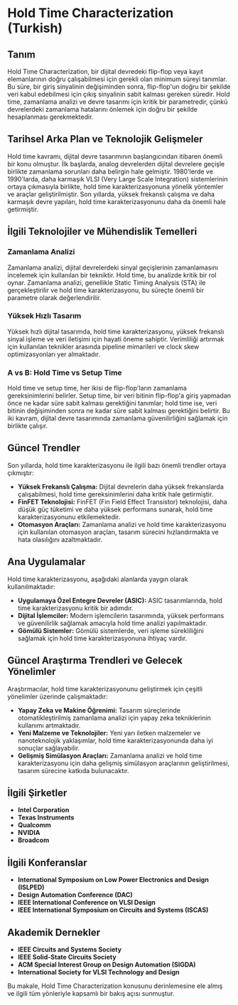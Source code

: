 # Hold Time Characterization (Turkish)

## Tanım
Hold Time Characterization, bir dijital devredeki flip-flop veya kayıt elemanlarının doğru çalışabilmesi için gerekli olan minimum süreyi tanımlar. Bu süre, bir giriş sinyalinin değişiminden sonra, flip-flop'un doğru bir şekilde veri kabul edebilmesi için çıkış sinyalinin sabit kalması gereken süredir. Hold time, zamanlama analizi ve devre tasarımı için kritik bir parametredir, çünkü devrelerdeki zamanlama hatalarını önlemek için doğru bir şekilde hesaplanması gerekmektedir.

## Tarihsel Arka Plan ve Teknolojik Gelişmeler
Hold time kavramı, dijital devre tasarımının başlangıcından itibaren önemli bir konu olmuştur. İlk başlarda, analog devrelerden dijital devrelere geçişle birlikte zamanlama sorunları daha belirgin hale gelmiştir. 1980'lerde ve 1990'larda, daha karmaşık VLSI (Very Large Scale Integration) sistemlerinin ortaya çıkmasıyla birlikte, hold time karakterizasyonuna yönelik yöntemler ve araçlar geliştirilmiştir. Son yıllarda, yüksek frekanslı çalışma ve daha karmaşık devre yapıları, hold time karakterizasyonunu daha da önemli hale getirmiştir.

## İlgili Teknolojiler ve Mühendislik Temelleri
### Zamanlama Analizi
Zamanlama analizi, dijital devrelerdeki sinyal geçişlerinin zamanlamasını incelemek için kullanılan bir tekniktir. Hold time, bu analizde kritik bir rol oynar. Zamanlama analizi, genellikle Static Timing Analysis (STA) ile gerçekleştirilir ve hold time karakterizasyonu, bu süreçte önemli bir parametre olarak değerlendirilir.

### Yüksek Hızlı Tasarım
Yüksek hızlı dijital tasarımda, hold time karakterizasyonu, yüksek frekanslı sinyal işleme ve veri iletişimi için hayati öneme sahiptir. Verimliliği artırmak için kullanılan teknikler arasında pipeline mimarileri ve clock skew optimizasyonları yer almaktadır.

### A vs B: Hold Time vs Setup Time
Hold time ve setup time, her ikisi de flip-flop'ların zamanlama gereksinimlerini belirler. Setup time, bir veri bitinin flip-flop'a giriş yapmadan önce ne kadar süre sabit kalması gerektiğini tanımlar; hold time ise, veri bitinin değişiminden sonra ne kadar süre sabit kalması gerektiğini belirtir. Bu iki kavram, dijital devre tasarımında zamanlama güvenilirliğini sağlamak için birlikte çalışır.

## Güncel Trendler
Son yıllarda, hold time karakterizasyonu ile ilgili bazı önemli trendler ortaya çıkmıştır:
- **Yüksek Frekanslı Çalışma:** Dijital devrelerin daha yüksek frekanslarda çalışabilmesi, hold time gereksinimlerini daha kritik hale getirmiştir.
- **FinFET Teknolojisi:** FinFET (Fin Field Effect Transistor) teknolojisi, daha düşük güç tüketimi ve daha yüksek performans sunarak, hold time karakterizasyonunu etkilemektedir.
- **Otomasyon Araçları:** Zamanlama analizi ve hold time karakterizasyonu için kullanılan otomasyon araçları, tasarım sürecini hızlandırmakta ve hata olasılığını azaltmaktadır.

## Ana Uygulamalar
Hold time karakterizasyonu, aşağıdaki alanlarda yaygın olarak kullanılmaktadır:
- **Uygulamaya Özel Entegre Devreler (ASIC):** ASIC tasarımlarında, hold time karakterizasyonu kritik bir adımdır.
- **Dijital İşlemciler:** Modern işlemcilerin tasarımında, yüksek performans ve güvenilirlik sağlamak amacıyla hold time analizi yapılmaktadır.
- **Gömülü Sistemler:** Gömülü sistemlerde, veri işleme sürekliliğini sağlamak için hold time karakterizasyonuna ihtiyaç vardır.

## Güncel Araştırma Trendleri ve Gelecek Yönelimler
Araştırmacılar, hold time karakterizasyonunu geliştirmek için çeşitli yönelimler üzerinde çalışmaktadır:
- **Yapay Zeka ve Makine Öğrenimi:** Tasarım süreçlerinde otomatikleştirilmiş zamanlama analizi için yapay zeka tekniklerinin kullanımı artmaktadır.
- **Yeni Malzeme ve Teknolojiler:** Yeni yarı iletken malzemeler ve nanoteknolojik yaklaşımlar, hold time karakterizasyonunda daha iyi sonuçlar sağlayabilir.
- **Gelişmiş Simülasyon Araçları:** Zamanlama analizi ve hold time karakterizasyonu için daha gelişmiş simülasyon araçlarının geliştirilmesi, tasarım sürecine katkıda bulunacaktır.

## İlgili Şirketler
- **Intel Corporation**
- **Texas Instruments**
- **Qualcomm**
- **NVIDIA**
- **Broadcom**

## İlgili Konferanslar
- **International Symposium on Low Power Electronics and Design (ISLPED)**
- **Design Automation Conference (DAC)**
- **IEEE International Conference on VLSI Design**
- **IEEE International Symposium on Circuits and Systems (ISCAS)**

## Akademik Dernekler
- **IEEE Circuits and Systems Society**
- **IEEE Solid-State Circuits Society**
- **ACM Special Interest Group on Design Automation (SIGDA)**
- **International Society for VLSI Technology and Design**

Bu makale, Hold Time Characterization konusunu derinlemesine ele almış ve ilgili tüm yönleriyle kapsamlı bir bakış açısı sunmuştur.